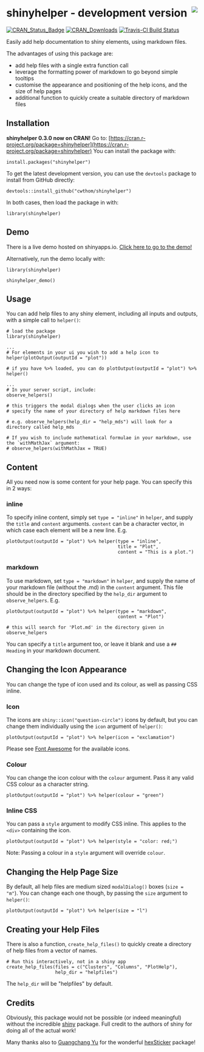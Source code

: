 # shinyhelper - development version <img src="man/figures/logo.png" align="right"/>


[![CRAN_Status_Badge](http://www.r-pkg.org/badges/version/shinyhelper)](https://cran.r-project.org/package=shinyhelper)
[![CRAN_Downloads](https://cranlogs.r-pkg.org/badges/shinyhelper)](https://cran.r-project.org/package=shinyhelper)
[![Travis-CI Build Status](https://travis-ci.org/cwthom/shinyhelper.svg?branch=master)](https://travis-ci.org/cwthom/shinyhelper)


Easily add help documentation to shiny elements, using markdown files.

The advantages of using this package are:

* add help files with a single extra function call
* leverage the formatting power of markdown to go beyond simple tooltips
* customise the appearance and positioning of the help icons, and the size of help pages
* additional function to quickly create a suitable directory of markdown files


## Installation

**shinyhelper 0.3.0 now on CRAN!** Go to: [https://cran.r-project.org/package=shinyhelper](https://cran.r-project.org/package=shinyhelper) 
You can install the package with:
```
install.packages("shinyhelper")
```

To get the latest development version, you can use the `devtools` package to install from GitHub directly:
```
devtools::install_github("cwthom/shinyhelper")
```

In both cases, then load the package in with:
```
library(shinyhelper)
```

## Demo

There is a live demo hosted on shinyapps.io. [Click here to go to the demo!](https://cwthom94.shinyapps.io/shinyhelper-demo/)

Alternatively, run the demo locally with:

```
library(shinyhelper)

shinyhelper_demo()
```


## Usage

You can add help files to any shiny element, including all inputs and outputs, with a simple call to `helper()`:
```
# load the package
library(shinyhelper)

...
# For elements in your ui you wish to add a help icon to
helper(plotOutput(outputId = "plot"))

# if you have %>% loaded, you can do plotOutput(outputId = "plot") %>% helper()

...
# In your server script, include:
observe_helpers()

# this triggers the modal dialogs when the user clicks an icon
# specify the name of your directory of help markdown files here

# e.g. observe_helpers(help_dir = "help_mds") will look for a directory called help_mds

# If you wish to include mathematical formulae in your markdown, use the `withMathJax` argument:
# observe_helpers(withMathJax = TRUE)

```
## Content

All you need now is some content for your help page. You can specify this in 2 ways:

### inline

To specify inline content, simply set `type = "inline"` in `helper`, and supply the `title` and `content` arguments. `content` can be a character vector, in which case each element will be a new line. E.g.

```
plotOutput(outputId = "plot") %>% helper(type = "inline",
                                         title = "Plot",
                                         content = "This is a plot.")
```

### markdown

To use markdown, set `type = "markdown"` in `helper`, and supply the name of your markdown file (without the .md) in the `content` argument. This file should be in the directory specified by the `help_dir` argument to `observe_helpers`. E.g.

```
plotOutput(outputId = "plot") %>% helper(type = "markdown",
                                         content = "Plot")

# this will search for 'Plot.md' in the directory given in observe_helpers
```

You can specify a `title` argument too, or leave it blank and use a `## Heading` in your markdown document.

## Changing the Icon Appearance

You can change the type of icon used and its colour, as well as passing CSS inline.

### Icon

The icons are `shiny::icon("question-circle")` icons by default, but you can change them individually using the `icon` argument of `helper()`:

```
plotOutput(outputId = "plot") %>% helper(icon = "exclamation")
```

Please see [Font Awesome](https://fontawesome.com/icons?d=gallery) for the available icons.

### Colour

You can change the icon colour with the `colour` argument. Pass it any valid CSS colour as a character string.

```
plotOutput(outputId = "plot") %>% helper(colour = "green")
```

### Inline CSS

You can pass a `style` argument to modify CSS inline. This applies to the `<div>` containing the icon.

```
plotOutput(outputId = "plot") %>% helper(style = "color: red;")
```

Note: Passing a colour in a `style` argument will override `colour`.

## Changing the Help Page Size

By default, all help files are medium sized `modalDialog()` boxes (`size = "m"`). You can change each one though, by passing the `size` argument to `helper()`:

```
plotOutput(outputId = "plot") %>% helper(size = "l")
```

## Creating your Help Files

There is also a function, `create_help_files()` to quickly create a directory of help files from a vector of names. 

```
# Run this interactively, not in a shiny app
create_help_files(files = c("Clusters", "Columns", "PlotHelp"), 
                  help_dir = "helpfiles")
```

The `help_dir` will be "helpfiles" by default.

## Credits

Obviously, this package would not be possible (or indeed meaningful) without the incredible [shiny](https://github.com/rstudio/shiny) package. Full credit to the authors of shiny for doing all of the actual work!

Many thanks also to [Guangchang Yu](https://github.com/GuangchuangYu) for the wonderful [hexSticker](https://github.com/GuangchuangYu/hexSticker) package!

